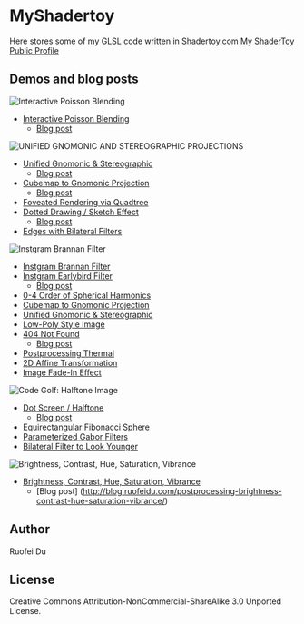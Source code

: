 # MyShadertoy
Here stores some of my GLSL code written in Shadertoy.com
[My ShaderToy Public Profile](https://www.shadertoy.com/user/starea)

## Demos and blog posts
![Interactive Poisson Blending](http://www.duruofei.com/Public/trailer/poisson.jpg)
* [Interactive Poisson Blending](https://www.shadertoy.com/view/4l3Xzl)
    * [Blog post](http://blog.ruofeidu.com/interactive-poisson-blending)

![UNIFIED GNOMONIC AND STEREOGRAPHIC PROJECTIONS](http://blog.ruofeidu.com/wp-content/uploads/2017/04/p2.jpg)
* [Unified Gnomonic & Stereographic](https://www.shadertoy.com/view/ldBczm)
	* [Blog post](http://blog.ruofeidu.com/unified-gnomonic-stereographic-projections/)
* [Cubemap to Gnomonic Projection](https://www.shadertoy.com/view/4sjcz1)
	* [Blog post](http://blog.ruofeidu.com/equirectangular-gnomonic-projections-cubemaps/)
* [Foveated Rendering via Quadtree](https://www.shadertoy.com/view/Ml3SDf)
* [Dotted Drawing / Sketch Effect](https://www.shadertoy.com/view/ldSyzV)
	* [Blog post](http://blog.ruofeidu.com/dotted-drawing-sketch-effect/)
* [Edges with Bilateral Filters](https://www.shadertoy.com/view/MlG3WG)

![Instgram Brannan Filter](http://blog.ruofeidu.com/wp-content/uploads/2017/11/earlybird.jpg)
* [Instgram Brannan Filter](https://www.shadertoy.com/view/4lSyDK)
* [Instgram Earlybird Filter](https://www.shadertoy.com/view/XlSyWV)
    * [Blog post](http://blog.ruofeidu.com/implementing-instagram-filters-brannan/)
* [0-4 Order of Spherical Harmonics](https://www.shadertoy.com/view/4dsyW8)
* [Cubemap to Gnomonic Projection](https://www.shadertoy.com/view/4sjcz1)
* [Unified Gnomonic & Stereographic](https://www.shadertoy.com/view/ldBczm)
* [Low-Poly Style Image](https://www.shadertoy.com/view/llGGz3)
* [404 Not Found](http://duruofei.com/404) 
    * [Blog post](http://blog.ruofeidu.com/404-not-found-two-triangles/)
* [Postprocessing Thermal](https://www.shadertoy.com/view/4dcSDH)
* [2D Affine Transformation](https://www.shadertoy.com/view/llBSWw)
* [Image Fade-In Effect](https://www.shadertoy.com/view/MlcSz2)

![Code Golf: Halftone Image](http://blog.ruofeidu.com/wp-content/uploads/2017/10/golf.jpg)
* [Dot Screen / Halftone](https://www.shadertoy.com/view/4sBBDK)
	* [Blog post](http://blog.ruofeidu.com/code-golf-halftone-image/)
* [Equirectangular Fibonacci Sphere](https://www.shadertoy.com/view/Ms2yDK)
* [Parameterized Gabor Filters](https://www.shadertoy.com/view/4sBcRV)
* [Bilateral Filter to Look Younger](https://www.shadertoy.com/view/XtVGWG)

![Brightness, Contrast, Hue, Saturation, Vibrance](http://blog.ruofeidu.com/wp-content/uploads/2017/10/hue.jpg)
* [Brightness, Contrast, Hue, Saturation, Vibrance](https://www.shadertoy.com/view/MdjBRy)
	* [Blog post] (http://blog.ruofeidu.com/postprocessing-brightness-contrast-hue-saturation-vibrance/)

Author
----
Ruofei Du


License
----
Creative Commons Attribution-NonCommercial-ShareAlike 3.0 Unported License.